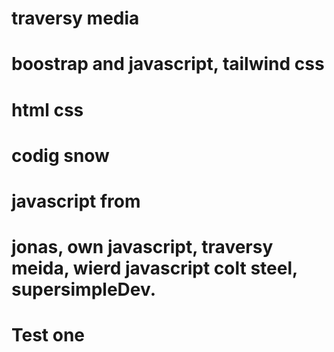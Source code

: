 # traversy media

# boostrap and javascript, tailwind css

# html css

# codig snow

# javascript from

# jonas, own javascript, traversy meida, wierd javascript colt steel, supersimpleDev.

# Test one
